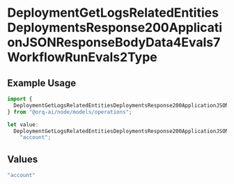 # DeploymentGetLogsRelatedEntitiesDeploymentsResponse200ApplicationJSONResponseBodyData4Evals7WorkflowRunEvals2Type

## Example Usage

```typescript
import {
  DeploymentGetLogsRelatedEntitiesDeploymentsResponse200ApplicationJSONResponseBodyData4Evals7WorkflowRunEvals2Type,
} from "@orq-ai/node/models/operations";

let value:
  DeploymentGetLogsRelatedEntitiesDeploymentsResponse200ApplicationJSONResponseBodyData4Evals7WorkflowRunEvals2Type =
    "account";
```

## Values

```typescript
"account"
```